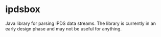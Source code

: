 # ipdsbox
Java library for parsing IPDS data streams. The library is currently in an early design phase and may not be useful for anything.
